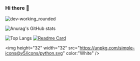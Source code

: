 ### Hi there 👋

![dev-working_rounded](https://user-images.githubusercontent.com/75490736/141855530-3a345914-b915-4533-88f5-be0189ce2969.gif)

![Anurag's GitHub stats](https://github-readme-stats.vercel.app/api?username=Smtrbci&show_icons=true&theme=tokyonight)

![Top Langs](https://github-readme-stats.vercel.app/api/top-langs/?username=Smtrbci&layout=compact&theme=tokyonight)
[![Readme Card](https://github-readme-stats.vercel.app/api/pin/?username=Smtrbci&repo=Python-Project&theme=tokyonight)](https://github.com/Smtrbci/Python-Project)

<img height="32" width="32" src="https://unpkg.com/simple-icons@v5/icons/python.svg" color:"White" />
